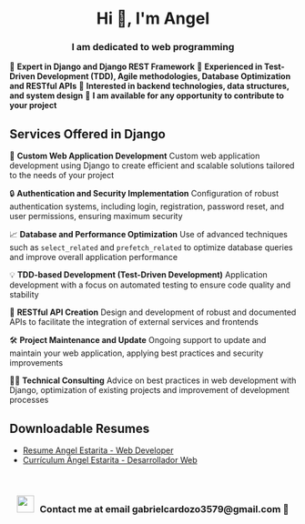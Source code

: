 ## <h1 align="center">Hi 👋, I'm Angel</h1>
<h3 align="center">I am dedicated to web programming</h3>

🌱 **Expert in Django and Django REST Framework**
🧪 **Experienced in Test-Driven Development (TDD), Agile methodologies, Database Optimization and RESTful APIs**
🎯 **Interested in backend technologies, data structures, and system design**
🤝 **I am available for any opportunity to contribute to your project**

## Services Offered in Django

🔧 **Custom Web Application Development**
Custom web application development using Django to create efficient and scalable solutions tailored to the needs of your project

🔒 **Authentication and Security Implementation**
Configuration of robust authentication systems, including login, registration, password reset, and user permissions, ensuring maximum security

📈 **Database and Performance Optimization**
Use of advanced techniques such as `select_related` and `prefetch_related` to optimize database queries and improve overall application performance

💡 **TDD-based Development (Test-Driven Development)**
Application development with a focus on automated testing to ensure code quality and stability

📝 **RESTful API Creation**
Design and development of robust and documented APIs to facilitate the integration of external services and frontends

🛠️ **Project Maintenance and Update**
Ongoing support to update and maintain your web application, applying best practices and security improvements

👨‍💻 **Technical Consulting**
Advice on best practices in web development with Django, optimization of existing projects and improvement of development processes

## Downloadable Resumes
- [Resume Angel Estarita - Web Developer](https://github.com/xAd4/xAd4/blob/main/CV%20Angel%20Estarita%20-%20Web%20Developer.pdf)
- [Currículum  Ángel Estarita - Desarrollador Web](https://github.com/xAd4/xAd4/blob/main/CV%20Ángel%20Estarita%20-%20Desarrollador%20Web.pdf)

<br/>

<h3 align="center"><img src="https://media.giphy.com/media/iY8CRBdQXODJSCERIr/giphy.gif" width="30" height="30" style="margin-right: 10px;">Contact me at email gabrielcardozo3579@gmail.com 🤝</h3>
